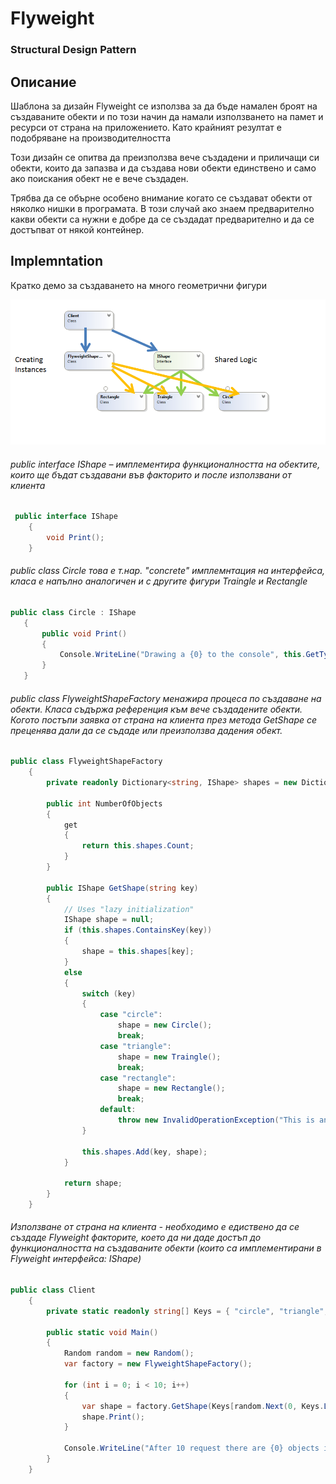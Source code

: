 # Flyweight 
### Structural Design Pattern

## Описание
Шаблона за дизайн Flyweight се използва за да бъде намален броят на създаваните обекти и по този начин да намали използването на памет и ресурси от страна на приложението. Като крайният резултат е подобряване на производителността

Този дизайн се опитва да преизползва вече създадени и приличащи си обекти, които да запазва и да създава нови обекти единствено и само ако поискания обект не е вече създаден.

Трябва да се обърне особено внимание когато се създават обекти от няколко нишки в програмата. В този случай ако знаем предварително какви обекти са нужни е добре да се създадат предварително и да се достъпват от някой контейнер.

## Implemntation
Кратко демо за създаването на много геометрични фигури

![alt text](diagrams/flyweight.png)

###### public interface IShape – имплементира функционалността на обектите, които ще бъдат създавани във факторито и после използвани от клиента   
~~~c#
 public interface IShape
    {
        void Print();
    }
~~~

###### public class Circle това е т.нар. "concrete" имплемнтация на интерфейса, класа е напълно аналогичен и с другите фигури Traingle и Rectangle
 ~~~c#
public class Circle : IShape
    {
        public void Print()
        {
            Console.WriteLine("Drawing a {0} to the console", this.GetType().Name);
        }
    }
~~~

###### public class FlyweightShapeFactory менажира процеса по създаване на обекти. Класа съдържа референция към вече създадените обекти. Когото постъпи заявка от страна на клиента през метода GetShape се преценява дали да се съдаде или преизползва дадения обект.
~~~c#
public class FlyweightShapeFactory
    {
        private readonly Dictionary<string, IShape> shapes = new Dictionary<string, IShape>();

        public int NumberOfObjects
        {
            get
            {
                return this.shapes.Count;
            }
        }

        public IShape GetShape(string key)
        {
            // Uses "lazy initialization"
            IShape shape = null;
            if (this.shapes.ContainsKey(key))
            {
                shape = this.shapes[key];
            }
            else
            {
                switch (key)
                {
                    case "circle":
                        shape = new Circle();
                        break;
                    case "triangle":
                        shape = new Traingle();
                        break;
                    case "rectangle":
                        shape = new Rectangle();
                        break;
                    default:
                        throw new InvalidOperationException("This is an invalid command");
                }

                this.shapes.Add(key, shape);
            }

            return shape;
        }
    }
~~~

###### Използване от страна на клиента - необходимо е едиствено да се създаде Flyweight факторите, което да ни даде достъп до функционалността на създаваните обекти (които са имплементирани в Flyweight интерфейса: IShape)
~~~c#
public class Client
    {
        private static readonly string[] Keys = { "circle", "triangle", "rectangle" };        

        public static void Main()
        {
            Random random = new Random();
            var factory = new FlyweightShapeFactory();            

            for (int i = 0; i < 10; i++)
            {
                var shape = factory.GetShape(Keys[random.Next(0, Keys.Length)]);
                shape.Print();
            }

            Console.WriteLine("After 10 request there are {0} objects in the Flyweight Shape Factory", factory.NumberOfObjects);            
        }
    }
~~~
